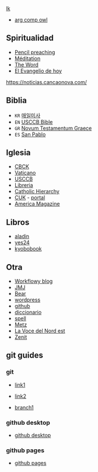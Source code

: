 [lk](https://presenter.ahaslides.com/share/samoghaengjeong-balpyo-1729740191912-ciju99yctc)

* [arg comp owl](https://owl.purdue.edu/owl/general_writing/academic_writing/establishing_arguments/organizing_your_argument.html)

## Spiritualidad
* [Pencil preaching](https://www.ncronline.org/sections/spirituality/pencil-preaching)
* [Méditation](https://www.medaille-miraculeuse.fr/category/meditation)
* [The Word](https://www.americamagazine.org/section/word)
* [El Evangelio de hoy](https://www.dominicos.org/predicacion/evangelio-del-dia/hoy/)

https://noticias.cancaonova.com/

## Biblia
* `KR` [매일미사](http://maria.catholic.or.kr/mi_pr/missa/missa.asp)
* `EN` [USCCB Bible](https://bible.usccb.org/bible/mark/0)
* `GR` [Novum Testamentum Graece](https://www.academic-bible.com/en/online-bibles/novum-testamentum-graece-na-28/read-the-bible-text/bibel/text/lesen/stelle/51/60001/69999/ch/06799b2ab9e1b95fa1f3e1d53cf2f7de/)
* `ES` [San Pablo](https://www.sanpablo.es/biblia-latinoamericana)


## Iglesia
* [CBCK](http://www.cbck.or.kr/)
* [Vaticano](http://w2.vatican.va/content/vatican/en.html)
* [USCCB](http://www.usccb.org/)
* [Libreria](http://lib.catholic.ac.kr)
* [Catholic Hierarchy](https://www.catholic-hierarchy.org/diocese/qview.html)
* [CUK](http://songsin.catholic.ac.kr/) - [portal](http://portal.catholic.ac.kr)
* [America Magazine](https://www.americamagazine.org/sections/current-issue)


## Libros
* [aladin](http://www.aladin.co.kr/)
* [yes24](http://www.yes24.com/)
* [kyobobook](http://www.kyobobook.co.kr)



## Otra
* [Workflowy blog](https://blog.workflowy.com/)
* [JMJ](http://lisboa2023.org) 
* [Bear](https://blog.bear.app/)
* [wordpress](http://bczqn6.wordpress.com/)
* [github](https://github.com/abcdmatrix1/abcdmatrix1.github.io)
* [diccionario](https://dict.naver.com/)
* [spell](http://speller.cs.pusan.ac.kr/)
* [Metz](http://metz.catholique.fr)
* [La Voce del Nord est](http://lavocedelnordest.eu)
* [Zenit](https://es.zenit.org/)


## git guides

### git
- [link1](https://velog.io/@augus-xury/github-사용법-간단-정리)
- [link2](https://tagilog.tistory.com/377)

- [branch1](https://backlog.com/git-tutorial/kr/stepup/stepup1_1.html)
### github desktop

- [github desktop](https://docs.github.com/en/desktop)


### github pages

- [github pages](https://docs.github.com/en/pages)